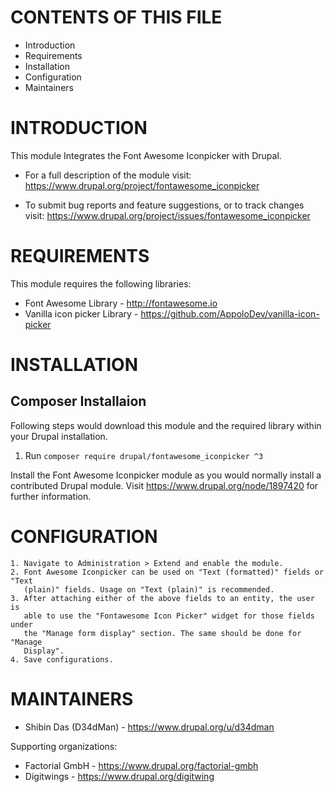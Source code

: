 # CONTENTS OF THIS FILE


 * Introduction
 * Requirements
 * Installation
 * Configuration
 * Maintainers


# INTRODUCTION


This module Integrates the Font Awesome Iconpicker with Drupal.

 * For a full description of the module visit:
   https://www.drupal.org/project/fontawesome_iconpicker

 * To submit bug reports and feature suggestions, or to track changes visit:
   https://www.drupal.org/project/issues/fontawesome_iconpicker


# REQUIREMENTS


This module requires the following libraries:

 * Font Awesome Library - http://fontawesome.io
 * Vanilla icon picker Library - https://github.com/AppoloDev/vanilla-icon-picker

# INSTALLATION


## Composer Installaion

Following steps would download this module and the required library within your Drupal installation.

1. Run `composer require drupal/fontawesome_iconpicker ^3`

Install the Font Awesome Iconpicker module as you would normally install a contributed Drupal module.
Visit https://www.drupal.org/node/1897420 for further information.

# CONFIGURATION


    1. Navigate to Administration > Extend and enable the module.
    2. Font Awesome Iconpicker can be used on "Text (formatted)" fields or "Text
       (plain)" fields. Usage on "Text (plain)" is recommended.
    3. After attaching either of the above fields to an entity, the user is
       able to use the "Fontawesome Icon Picker" widget for those fields under
       the "Manage form display" section. The same should be done for "Manage
       Display".
    4. Save configurations.


# MAINTAINERS


 * Shibin Das (D34dMan) - https://www.drupal.org/u/d34dman

Supporting organizations:

 * Factorial GmbH - https://www.drupal.org/factorial-gmbh
 * Digitwings - https://www.drupal.org/digitwing

